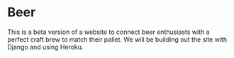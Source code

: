 # Beer
This is a beta version of a website to connect beer enthusiasts with a perfect craft brew to match their pallet. We will be building out the site with Django and using Heroku. 
